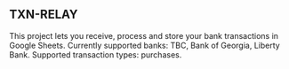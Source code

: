 ## TXN-RELAY

This project lets you receive, process and store your bank transactions in Google Sheets.
Currently supported banks: TBC, Bank of Georgia, Liberty Bank.
Supported transaction types: purchases.
